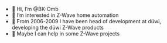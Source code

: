 - 👋 Hi, I’m @BK-Omb
- 👀 I’m interested in Z-Wave home automation
- 🌱 From 2006-2009 I have been head of development at düwi, developing the düwi Z-Wave products
- 💞️ Maybe I can help in some Z-Wave projects


<!---
BK-Omb/BK-Omb is a ✨ special ✨ repository because its `README.md` (this file) appears on your GitHub profile.
You can click the Preview link to take a look at your changes.
--->
